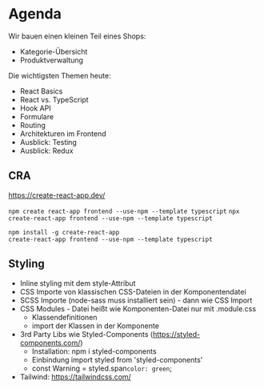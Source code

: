 # Agenda

Wir bauen einen kleinen Teil eines Shops:

- Kategorie-Übersicht
- Produktverwaltung

Die wichtigsten Themen heute:

- React Basics
- React vs. TypeScript
- Hook API
- Formulare
- Routing
- Architekturen im Frontend
- Ausblick: Testing
- Ausblick: Redux

## CRA

https://create-react-app.dev/

`npm create react-app frontend --use-npm --template typescript`
`npx create-react-app frontend --use-npm --template typescript`

```
npm install -g create-react-app
create-react-app frontend --use-npm --template typescript
```

## Styling

- Inline styling mit dem style-Attribut
- CSS Importe von klassischen CSS-Dateien in der Komponentendatei
- SCSS Importe (node-sass muss installiert sein) - dann wie CSS Import
- CSS Modules - Datei heißt wie Komponenten-Datei nur mit .module.css
  - Klassendefinitionen
  - import der Klassen in der Komponente
- 3rd Party Libs wie Styled-Components (https://styled-components.com/)
  - Installation: npm i styled-components
  - Einbindung import styled from 'styled-components'
  - const Warning = styled.span`color: green`;
- Tailwind: https://tailwindcss.com/
